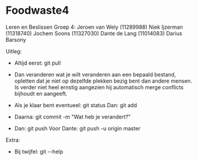 # Foodwaste4
Leren en Beslissen
Groep 4:
Jeroen van Wely (11289988)
Niek Ijzerman (11318740)
Jochem Soons (11327030)
Dante de Lang (11014083)
Darius Barsony

Uitleg:
- Altijd eerst: git pull

- Dan veranderen wat je wilt veranderen aan een bepaald bestand, opletten dat je niet op dezelfde plekken bezig bent dan andere mensen.
Is verder niet heel ernstig aangezien hij automatisch merge conflicts bijhoudt en aangeeft.

- Als je klaar bent eventueel: git status
Dan: git add <filename>

- Daarna: git commit -m "Wat heb je verandert?"

- Dan: git push
Voor Dante: git push -u origin master


Extra:
- Bij twijfel: git --help
